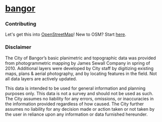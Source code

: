 [bangor](http://mainehackerclub.github.com/bangor)
===


### Contributing

Let's get this into [OpenStreetMap](http://www.openstreetmap.org/)! New to OSM? Start [here](http://learnosm.org/en/).

### Disclaimer

The City of Bangor’s basic planimetric and topographic data was provided from photogrammetric mapping by James Sewall Company in spring of 2010.  Additional layers were developed by City staff by digitizing existing maps, plans & aerial photography, and by locating features in the field.  Not all data layers are actively updated.

This data is intended to be used for general information and planning purposes only.   This data is not a survey and should not be used as such.  The City assumes no liability for any errors, omissions, or inaccuracies in the information provided regardless of how caused.   The City further assumes no liability for any decision made or action taken or not taken by the user in reliance upon any information or data furnished hereunder.
